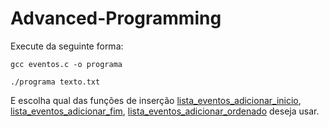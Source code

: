 # Advanced-Programming

Execute da seguinte forma:
```
gcc eventos.c -o programa
```

```
./programa texto.txt
```

E escolha qual das funções de inserção 
[lista_eventos_adicionar_inicio](https://github.com/Maaacs/Advanced-Programming/blob/main/Eventos/eventos3.c), 
[lista_eventos_adicionar_fim](https://github.com/Maaacs/Advanced-Programming/blob/main/Eventos/eventos3.c), 
[lista_eventos_adicionar_ordenado](https://github.com/Maaacs/Advanced-Programming/blob/main/Eventos/eventos3.c)
deseja usar.

